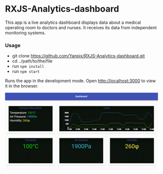 # RXJS-Analytics-dashboard

This app is a live analytics dashboard displays data about a medical operating room to doctors and nurses.
It receives its data from independent monitoring systems.

### Usage

- git clone https://github.com/Yanpix/RXJS-Analytics-dashboard.git
- cd ../path/to/the/file
- run `npm install`
- run `npm start`

Runs the app in the development mode.
Open [http://localhost:3000](http://localhost:3000) to view it in the browser.

![cover for app](https://github.com/Yanpix/RXJS-Analytics-dashboard/blob/main/public/preview.jpg "preview")
